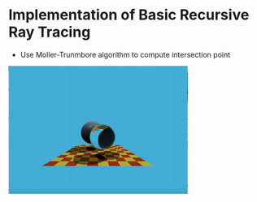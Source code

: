 # Implementation of Basic Recursive Ray Tracing

- Use Moller-Trunmbore algorithm to compute intersection point

<img src="https://github.com/SiqiHuang18/Games101/blob/main/Basic%20Recursive%20Ray%20Tracing/image/display.png" height ='70%' width="70%">
